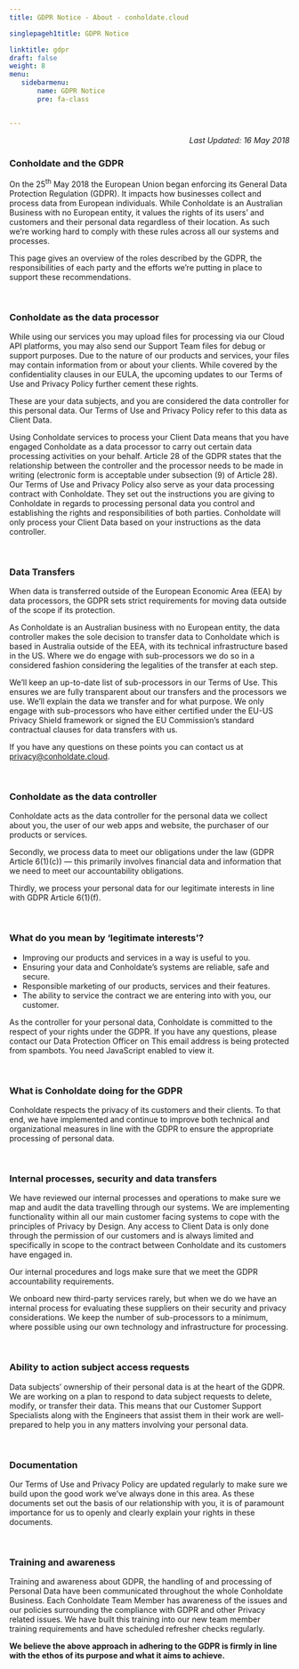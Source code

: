 ```yaml
---
title: GDPR Notice - About - conholdate.cloud

singlepageh1title: GDPR Notice

linktitle: gdpr
draft: false
weight: 8
menu:
   sidebarmenu: 
       name: GDPR Notice
       pre: fa-class


---
```


<div class="box1">

<p style="text-align: right;"><em>Last Updated: 16 May 2018</em></p>

### **Conholdate and the GDPR**

On the 25<sup>th</sup> May 2018 the European Union began enforcing its General Data Protection Regulation (GDPR). It impacts how businesses collect and process data from European individuals. While Conholdate is an Australian Business with no European entity, it values the rights of its users’ and customers and their personal data regardless of their location. As such we’re working hard to comply with these rules across all our systems and processes.

This page gives an overview of the roles described by the GDPR, the responsibilities of each party and the efforts we’re putting in place to support these recommendations.

<div class="clearfix"> </div>

### **Conholdate as the data processor**

While using our services you may upload files for processing via our Cloud API platforms, you may also send our Support Team files for debug or support purposes. Due to the nature of our products and services, your files may contain information from or about your clients. While covered by the confidentiality clauses in our EULA, the upcoming updates to our Terms of Use and Privacy Policy further cement these rights.

These are your data subjects, and you are considered the data controller for this personal data. Our Terms of Use and Privacy Policy refer to this data as Client Data.

Using Conholdate services to process your Client Data means that you have engaged Conholdate as a data processor to carry out certain data processing activities on your behalf. Article 28 of the GDPR states that the relationship between the controller and the processor needs to be made in writing (electronic form is acceptable under subsection (9) of Article 28). Our Terms of Use and Privacy Policy also serve as your data processing contract with Conholdate. They set out the instructions you are giving to Conholdate in regards to processing personal data you control and establishing the rights and responsibilities of both parties. Conholdate will only process your Client Data based on your instructions as the data controller.

<div class="clearfix"> </div>

### **Data Transfers**

When data is transferred outside of the European Economic Area (EEA) by data processors, the GDPR sets strict requirements for moving data outside of the scope if its protection.

As Conholdate is an Australian business with no European entity, the data controller makes the sole decision to transfer data to Conholdate which is based in Australia outside of the EEA, with its technical infrastructure based in the US. Where we do engage with sub-processors we do so in a considered fashion considering the legalities of the transfer at each step.

We’ll keep an up-to-date list of sub-processors in our Terms of Use. This ensures we are fully transparent about our transfers and the processors we use. We’ll explain the data we transfer and for what purpose. We only engage with sub-processors who have either certified under the EU-US Privacy Shield framework or signed the EU Commission’s standard contractual clauses for data transfers with us.

<p>If you have any questions on these points you can contact us at <span id="cloakfeb73f71a6ac72a8eb542de90ea7bcd6"><a href="mailto:privacy@conholdate.cloud">privacy@conholdate.cloud</a></span><script type="text/javascript">document.getElementById('cloakfeb73f71a6ac72a8eb542de90ea7bcd6').innerHTML='';var prefix='&#109;a'+'i&#108;'+'&#116;o';var path='hr'+'ef'+'=';var addyfeb73f71a6ac72a8eb542de90ea7bcd6='pr&#105;v&#97;cy'+'&#64;';addyfeb73f71a6ac72a8eb542de90ea7bcd6=addyfeb73f71a6ac72a8eb542de90ea7bcd6+'c&#111;nh&#111;ld&#97;t&#101;'+'&#46;'+'cl&#111;&#117;d';var addy_textfeb73f71a6ac72a8eb542de90ea7bcd6='pr&#105;v&#97;cy'+'&#64;'+'c&#111;nh&#111;ld&#97;t&#101;'+'&#46;'+'cl&#111;&#117;d';document.getElementById('cloakfeb73f71a6ac72a8eb542de90ea7bcd6').innerHTML+='<a '+path+'\''+prefix+':'+addyfeb73f71a6ac72a8eb542de90ea7bcd6+'\'>'+addy_textfeb73f71a6ac72a8eb542de90ea7bcd6+'<\/a>';</script>.</p>

<div class="clearfix"> </div>

### **Conholdate as the data controller**

Conholdate acts as the data controller for the personal data we collect about you, the user of our web apps and website, the purchaser of our products or services.

Secondly, we process data to meet our obligations under the law (GDPR Article 6(1)(c)) — this primarily involves financial data and information that we need to meet our accountability obligations.

Thirdly, we process your personal data for our legitimate interests in line with GDPR Article 6(1)(f).

<div class="clearfix"> </div>

### **What do you mean by ‘legitimate interests’?**

- Improving our products and services in a way is useful to you.
- Ensuring your data and Conholdate’s systems are reliable, safe and secure.
- Responsible marketing of our products, services and their features.
- The ability to service the contract we are entering into with you, our customer.

As the controller for your personal data, Conholdate is committed to the respect of your rights under the GDPR. If you have any questions, please contact our Data Protection Officer on <span id="cloak58393eb08726446b5ca0ae9f72f0951a">This email address is being protected from spambots. You need JavaScript enabled to view it.</span><script type="text/javascript">document.getElementById('cloak58393eb08726446b5ca0ae9f72f0951a').innerHTML='';var prefix='&#109;a'+'i&#108;'+'&#116;o';var path='hr'+'ef'+'=';var addy58393eb08726446b5ca0ae9f72f0951a='dp&#111;'+'&#64;';addy58393eb08726446b5ca0ae9f72f0951a=addy58393eb08726446b5ca0ae9f72f0951a+'c&#111;nh&#111;ld&#97;t&#101;'+'&#46;'+'cl&#111;&#117;d';var addy_text58393eb08726446b5ca0ae9f72f0951a='dp&#111;'+'&#64;'+'c&#111;nh&#111;ld&#97;t&#101;'+'&#46;'+'cl&#111;&#117;d';document.getElementById('cloak58393eb08726446b5ca0ae9f72f0951a').innerHTML+='<a '+path+'\''+prefix+':'+addy58393eb08726446b5ca0ae9f72f0951a+'\'>'+addy_text58393eb08726446b5ca0ae9f72f0951a+'<\/a>';</script>

<div class="clearfix"> </div>

### **What is Conholdate doing for the GDPR**

Conholdate respects the privacy of its customers and their clients. To that end, we have implemented and continue to improve both technical and organizational measures in line with the GDPR to ensure the appropriate processing of personal data.

<div class="clearfix"> </div>

### **Internal processes, security and data transfers**

We have reviewed our internal processes and operations to make sure we map and audit the data travelling through our systems. We are implementing functionality within all our main customer facing systems to cope with the principles of Privacy by Design. Any access to Client Data is only done through the permission of our customers and is always limited and specifically in scope to the contract between Conholdate and its customers have engaged in.

Our internal procedures and logs make sure that we meet the GDPR accountability requirements.

We onboard new third-party services rarely, but when we do we have an internal process for evaluating these suppliers on their security and privacy considerations. We keep the number of sub-processors to a minimum, where possible using our own technology and infrastructure for processing.

<div class="clearfix"> </div>

### **Ability to action subject access requests**

Data subjects’ ownership of their personal data is at the heart of the GDPR. We are working on a plan to respond to data subject requests to delete, modify, or transfer their data. This means that our Customer Support Specialists along with the Engineers that assist them in their work are well-prepared to help you in any matters involving your personal data.

<div class="clearfix"> </div>

### **Documentation**

Our Terms of Use and Privacy Policy are updated regularly to make sure we build upon the good work we’ve always done in this area. As these documents set out the basis of our relationship with you, it is of paramount importance for us to openly and clearly explain your rights in these documents.

<div class="clearfix"> </div>

###  **Training and awareness**

Training and awareness about GDPR, the handling of and processing of Personal Data have been communicated throughout the whole Conholdate Business. Each Conholdate Team Member has awareness of the issues and our policies surrounding the compliance with GDPR and other Privacy related issues. We have built this training into our new team member training requirements and have scheduled refresher checks regularly.

**We believe the above approach in adhering to the GDPR is firmly in line with the ethos of its purpose and what it aims to achieve.**

</div>